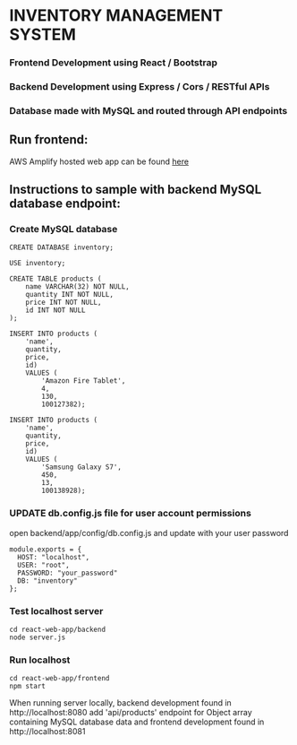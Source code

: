 # INVENTORY MANAGEMENT SYSTEM
### Frontend Development using React / Bootstrap
### Backend Development using Express / Cors / RESTful APIs
### Database made with MySQL and routed through API endpoints

## Run frontend:

AWS Amplify hosted web app can be found [here](https://dev.d1w4qt98db7pyr.amplifyapp.com)

## Instructions to sample with backend MySQL database endpoint:

### Create MySQL database
``````
CREATE DATABASE inventory;

USE inventory;

CREATE TABLE products (
    name VARCHAR(32) NOT NULL,
    quantity INT NOT NULL,
    price INT NOT NULL,
    id INT NOT NULL
);

INSERT INTO products (
    'name',
    quantity,
    price,
    id) 
    VALUES (
        'Amazon Fire Tablet',
        4,
        130,
        100127382);

INSERT INTO products (
    'name',
    quantity,
    price,
    id) 
    VALUES (
        'Samsung Galaxy S7',
        450,
        13,
        100138928);
```````
### UPDATE db.config.js file for user account permissions


open backend/app/config/db.config.js and update with your user password

``````
module.exports = {
  HOST: "localhost",
  USER: "root",
  PASSWORD: "your_password"
  DB: "inventory"
};
``````
### Test localhost server 

```
cd react-web-app/backend
node server.js
```
### Run localhost

```
cd react-web-app/frontend
npm start
```
When running server locally, backend development found in http://localhost:8080 add 'api/products' endpoint for Object array containing MySQL database data and frontend development found in http://localhost:8081




